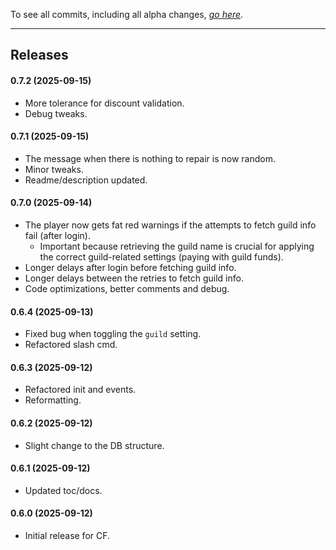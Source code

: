 To see all commits, including all alpha changes, [*go here*](https://github.com/tflo/AutoDiscountRepair/commits/master/).

---

## Releases


#### 0.7.2 (2025-09-15)

- More tolerance for discount validation.
- Debug tweaks.

#### 0.7.1 (2025-09-15)

- The message when there is nothing to repair is now random.
- Minor tweaks.
- Readme/description updated.

#### 0.7.0 (2025-09-14)

- The player now gets fat red warnings if the attempts to fetch guild info fail (after login).
    - Important because retrieving the guild name is crucial for applying the correct guild-related settings (paying with guild funds).
- Longer delays after login before fetching guild info.
- Longer delays between the retries to fetch guild info.
- Code optimizations, better comments and debug.

#### 0.6.4 (2025-09-13)

- Fixed bug when toggling the `guild` setting.
- Refactored slash cmd.

#### 0.6.3 (2025-09-12)

- Refactored init and events.
- Reformatting.

#### 0.6.2 (2025-09-12)

- Slight change to the DB structure.

#### 0.6.1 (2025-09-12)

- Updated toc/docs.

#### 0.6.0 (2025-09-12)

- Initial release for CF.

